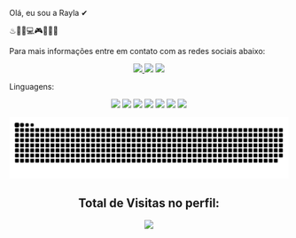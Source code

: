 Olá, eu sou a Rayla ✔

♨📝📎💻🎮👾👩‍💻

Para mais informações entre em contato com as redes sociais abaixo:
<center>
 <a href="https://instagram.com/raylafernand" target="_blank"><img src="https://img.shields.io/badge/-Instagram-%23E4405F?style=for-the-badge&logo=instagram&logoColor=white" target="_blank"> </a>         <a href = "mailto: raylafernanda@hotmail.com"><img src="https://img.shields.io/badge/-Gmail-%23333?style=for-the-badge&logo=gmail&logoColor=white" target="_blank"></a>
<a href="https://www.linkedin.com/in/rayla-silva-405153215/"><img src = "https://img.shields.io/badge/linkedin-%230077B5.svg?&style=for-the-badge&logo=linkedin&logoColor=white&link=mailto:https://www.linkedin.com/in/rayla-silva-405153215/ "></a>
 </center>
 
 
 Linguagens:
 <center>
 <img src= "https://img.shields.io/badge/HTML5-E34F26?style=for-the-badge&logo=html5&logoColor=white">

 <img src= "https://img.shields.io/badge/CSS3-1572B6?style=for-the-badge&logo=css3&logoColor=white">

<img src = "https://img.shields.io/badge/JavaScript-323330?style=for-the-badge&logo=javascript&logoColor=F7DF1E">

<img src = "https://img.shields.io/badge/Node.js-339933?style=for-the-badge&logo=nodedotjs&logoColor=white">

<img src = "https://img.shields.io/badge/React-20232A?style=for-the-badge&logo=react&logoColor=61DAFB">

<img src = "https://img.shields.io/badge/MySQL-00000F?style=for-the-badge&logo=mysql&logoColor=white">

 
 <img   src="https://github-readme-stats.vercel.app/api?username=raylasilva&show_icons=true&theme=dracula&include_all_commits=true&count_private=true" target="_blank">

 
 
 ![Snake animation](https://github.com/raylasilva/raylasilva/blob/output/github-contribution-grid-snake.svg)

  ## Total de Visitas no perfil: <br>
 <p align = "center"> 
   <img alingn = "center" src = "https://profile-counter.glitch.me/raylasilva/count.svg" />
 </p>
